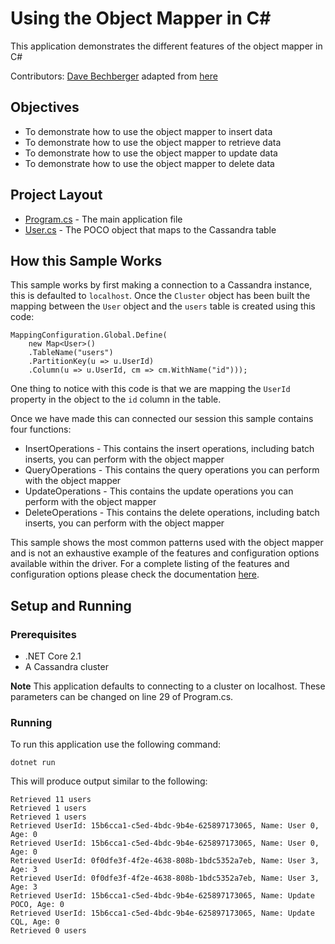 # Using the Object Mapper in C#

This application demonstrates the different features of the object mapper in C#

Contributors: [Dave Bechberger](https://github.com/bechbd) adapted from [here](https://docs.datastax.com/en/developer/csharp-driver/3.12/features/components/mapper/)

## Objectives

* To demonstrate how to use the object mapper to insert data
* To demonstrate how to use the object mapper to retrieve data
* To demonstrate how to use the object mapper to update data
* To demonstrate how to use the object mapper to delete data
  
## Project Layout

* [Program.cs](Program.cs) - The main application file 
* [User.cs](User.cs) - The POCO object that maps to the Cassandra table

## How this Sample Works
This sample works by first making a connection to a Cassandra instance, this is defaulted to `localhost`.  Once the `Cluster` object has been built the mapping between the `User` object and the `users` table is created using this code:

```
MappingConfiguration.Global.Define(
    new Map<User>()
    .TableName("users")
    .PartitionKey(u => u.UserId)
    .Column(u => u.UserId, cm => cm.WithName("id")));
```
One thing to notice with this code is that we are mapping the `UserId` property in the object to the `id` column in the table.

Once we have made this can connected our session this sample contains four functions:

* InsertOperations - This contains the insert operations, including batch inserts, you can perform with the object mapper
* QueryOperations - This contains the query operations you can perform with the object mapper
* UpdateOperations - This contains the update operations you can perform with the object mapper
* DeleteOperations - This contains the delete operations, including batch inserts, you can perform with the object mapper

This sample shows the most common patterns used with the object mapper and is not an exhaustive example of the features and configuration options available within the driver.  For a complete listing of the features and configuration options please check the documentation [here](https://docs.datastax.com/en/developer/csharp-driver/3.12/features/components/mapper/).

## Setup and Running

### Prerequisites
* .NET Core 2.1
* A Cassandra cluster

**Note** This application defaults to connecting to a cluster on localhost. These parameters can be changed on line 29 of Program.cs.

### Running
To run this application use the following command:

`dotnet run`


This will produce output similar to the following:

```
Retrieved 11 users
Retrieved 1 users
Retrieved 1 users
Retrieved UserId: 15b6cca1-c5ed-4bdc-9b4e-625897173065, Name: User 0, Age: 0
Retrieved UserId: 15b6cca1-c5ed-4bdc-9b4e-625897173065, Name: User 0, Age: 0
Retrieved UserId: 0f0dfe3f-4f2e-4638-808b-1bdc5352a7eb, Name: User 3, Age: 3
Retrieved UserId: 0f0dfe3f-4f2e-4638-808b-1bdc5352a7eb, Name: User 3, Age: 3
Retrieved UserId: 15b6cca1-c5ed-4bdc-9b4e-625897173065, Name: Update POCO, Age: 0
Retrieved UserId: 15b6cca1-c5ed-4bdc-9b4e-625897173065, Name: Update CQL, Age: 0
Retrieved 0 users
```

